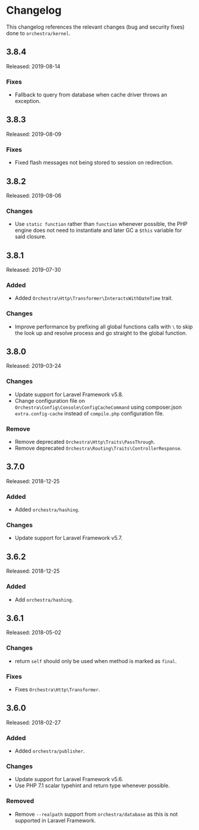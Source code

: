 # Changelog

This changelog references the relevant changes (bug and security fixes) done to `orchestra/kernel`.

## 3.8.4

Released: 2019-08-14

### Fixes

* Fallback to query from database when cache driver throws an exception.

## 3.8.3

Released: 2019-08-09

### Fixes

* Fixed flash messages not being stored to session on redirection.

## 3.8.2

Released: 2019-08-06

### Changes

* Use `static function` rather than `function` whenever possible, the PHP engine does not need to instantiate and later GC a `$this` variable for said closure.

## 3.8.1

Released: 2019-07-30

### Added

* Added `Orchestra\Http\Transformer\InteractsWithDateTime` trait.

### Changes

* Improve performance by prefixing all global functions calls with `\` to skip the look up and resolve process and go straight to the global function.

## 3.8.0 

Released: 2019-03-24

### Changes

* Update support for Laravel Framework v5.8.
* Change configuration file on `Orchestra\Config\Console\ConfigCacheCommand` using composer.json `extra.config-cache` instead of `compile.php` configuration file.

### Remove

* Remove deprecated `Orchestra\Http\Traits\PassThrough`.
* Remove deprecated `Orchestra\Routing\Traits\ControllerResponse`.

## 3.7.0 

Released: 2018-12-25

### Added

* Added `orchestra/hashing`.

### Changes

* Update support for Laravel Framework v5.7.

## 3.6.2

Released: 2018-12-25

### Added

* Add `orchestra/hashing`.

## 3.6.1

Released: 2018-05-02

### Changes

* return `self` should only be used when method is marked as `final`.

### Fixes

* Fixes `Orchestra\Http\Transformer`.

## 3.6.0 

Released: 2018-02-27

### Added

* Added `orchestra/publisher`.

### Changes

* Update support for Laravel Framework v5.6.
* Use PHP 7.1 scalar typehint and return type whenever possible.

### Removed

* Remove `--realpath` support from `orchestra/database` as this is not supported in Laravel Framework.

